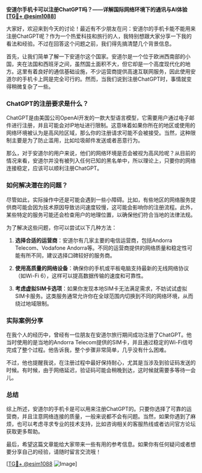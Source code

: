 **安道尔手机卡可以注册ChatGPT吗？——详解国际网络环境下的通讯与AI体验[[TG💪+ @esim1088](https://t.me/s/esim1088)]**

大家好，欢迎来到今天的讨论！最近有不少朋友在问：安道尔的手机卡能不能用来注册ChatGPT呢？作为一个热爱科技和旅行的人，我特别想跟大家分享一下我的看法和经验。不过在回答这个问题之前，我们得先搞清楚几个背景信息。

首先，让我们简单了解一下安道尔这个国家。安道尔是一个位于欧洲西南部的小国，夹在法国和西班牙之间，虽然国土面积不大，但它却是一个高度现代化的地方。这里有着良好的通信基础设施，不少运营商提供高速互联网服务，因此使用安道尔的手机卡上网是完全可行的。然而，当我们说到注册ChatGPT时，事情就变得稍微复杂了一些。

### ChatGPT的注册要求是什么？

ChatGPT是由美国公司OpenAI开发的一款大型语言模型，它需要用户通过电子邮件进行注册，并且可能会对IP地址进行限制。这意味着如果你所在的地区或使用的网络环境被认为是高风险区域，那么你的注册请求可能不会被接受。当然，这种限制主要是为了防止滥用，比如垃圾邮件发送或者恶意行为。

那么，对于安道尔的用户来说，他们的网络环境是否会被视为高风险呢？从目前的情况来看，安道尔并没有被列入任何已知的黑名单中，所以理论上，只要你的网络连接稳定，应该可以顺利注册ChatGPT。

### 如何解决潜在的问题？

尽管如此，实际操作中还是可能会遇到一些小障碍。比如，有些地区的网络服务提供商可能会因为技术原因导致访问速度较慢，这可能会影响你的注册流程。此外，某些特定的服务可能还会检查用户的地理位置，以确保他们符合当地的法律法规。

为了解决这些问题，你可以尝试以下几种方法：

1. **选择合适的运营商**：安道尔有几家主要的电信运营商，包括Andorra Telecom、Vodafone Andorra等。不同的运营商提供的网络质量和稳定性可能有所不同，建议选择口碑较好的服务商。
   
2. **使用高质量的网络设备**：确保你的手机或平板电脑支持最新的无线网络协议（如Wi-Fi 6），这样可以提高数据传输的速度和可靠性。

3. **考虑虚拟SIM卡选项**：如果你发现本地SIM卡无法满足需求，不妨试试虚拟SIM卡服务。这类服务通常允许你在全球范围内切换到不同的网络环境，从而绕过地域限制。

### 实际案例分享

在我个人的经历中，曾经有一位朋友在安道尔旅行期间成功注册了ChatGPT。他当时使用的是当地的Andorra Telecom提供的SIM卡，并且通过稳定的Wi-Fi信号完成了整个过程。他告诉我，整个步骤非常简单，几乎没有什么困难。

不过，他也提醒我说，在注册过程中最好保持耐心，尤其是当涉及到验证码发送的时候。有时候，由于网络延迟，验证码可能会稍晚到达，这时候就需要多等待一会儿。

### 总结

综上所述，安道尔的手机卡是可以用来注册ChatGPT的。只要你选择了可靠的运营商，并且注意网络连接的质量，一般来说都不会有问题。当然，如果你遇到了麻烦，也可以考虑寻求专业的技术支持，比如咨询相关的客服热线或者访问官方论坛获取更多帮助。

最后，希望这篇文章能给大家带来一些有用的参考信息。如果你有任何疑问或者想要分享自己的经验，请随时留言交流哦！

[[TG💪+ @esim1088](https://t.me/s/esim1088) ![Image](https://i.postimg.cc/4NQfJmqS/Snipaste-2025-05-13-00-14-12.png)]